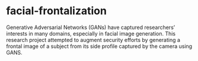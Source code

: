 # facial-frontalization
Generative Adversarial Networks (GANs) have captured researchers’ interests in many domains, especially in facial image generation. This research project attempted to augment security efforts by generating a frontal image of a subject from its side profile captured by the camera using GANS.
